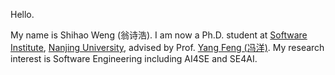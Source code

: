 Hello.

My name is Shihao Weng (翁诗浩). I am now a Ph.D. student at [Software Institute](https://software.nju.edu.cn/), [Nanjing University](https://www.nju.edu.cn/), advised by Prof. [Yang Feng (冯洋)](https://fengyang-nju.github.io/). My research interest is Software Engineering including AI4SE and SE4AI.


